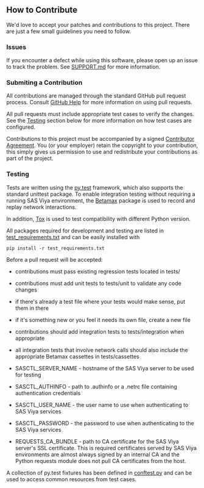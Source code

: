 ## How to Contribute

We'd love to accept your patches and contributions to this project. There are
just a few small guidelines you need to follow.


### Issues
If you encounter a defect while using this software, please open up an
issue to track the problem.  See [SUPPORT.md](SUPPORT.md) for more information.


### Submiting a Contribution
All contributions are managed through the standard GitHub pull request process.
Consult [GitHub Help](https://help.github.com/articles/about-pull-requests/) for more
information on using pull requests.
 
 All pull requests must include appropriate test cases to verify the changes.  
 See the [Testing](#Testing) section below for more information on how test cases are configured. 
 
Contributions to this project must be accompanied by a signed
[Contributor Agreement](ContributorAgreement.txt).
You (or your employer) retain the copyright to your contribution,
this simply gives us permission to use and redistribute your contributions as
part of the project.


### Testing
Tests are written using the [py.test](https://docs.pytest.org) 
framework, which also supports the standard unittest package.  To enable
integration testing without requiring a running SAS Viya environment, the
[Betamax](https://pypi.org/project/betamax/) package is used to record and
replay network interactions.

In addition, [Tox](https://tox.readthedocs.io) is used to test 
compatibility with different Python version.

All packages required for development and testing are listed in
[test_requirements.txt](test_requirements.txt) and can be easily installed with
```
pip install -r test_requirements.txt
``` 


Before a pull request will be accepted:
- contributions must pass existing regression tests located in tests/
- contributions must add unit tests to tests/unit to validate any code changes
- if there's already a test file where your tests would make sense, put them in there
- if it's something new or you feel it needs its own file, create a new file
- contributions should add integration tests to tests/integration when appropriate
- all integration tests that involve network calls should also include the appropriate Betamax cassettes in tests/cassettes

- SASCTL_SERVER_NAME - hostname of the SAS Viya server to be used for testing 
- SASCTL_AUTHINFO - path to .authinfo or a .netrc file containing authentication credentials 
- SASCTL_USER_NAME - the user name to use when authenticating to SAS Viya services
- SASCTL_PASSWORD - the password to use when authenticating to the SAS Viya services
- REQUESTS_CA_BUNDLE - path to CA certificate for the SAS Viya server's SSL certificate.  This is required certificates served by SAS Viya environments
are almost always signed by an internal CA and the Python requests module does not pull CA certificates from the host. 


A collection of py.test fixtures has been defined in [conftest.py](tests/conftest.py) and can be
used to access common resources from test cases.